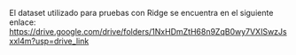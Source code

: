 El dataset utilizado para pruebas con Ridge se encuentra en el siguiente enlace:
https://drive.google.com/drive/folders/1NxHDmZtH68n9ZqB0wy7VXISwzJsxxl4m?usp=drive_link
